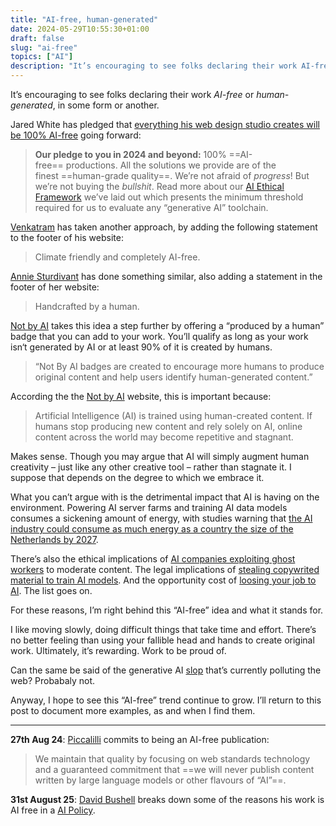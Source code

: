 ```yaml
---
title: "AI-free, human-generated"
date: 2024-05-29T10:55:30+01:00
draft: false
slug: "ai-free"
topics: ["AI"]
description: "It’s encouraging to see folks declaring their work AI-free or human-generated, in some form or another."
---
```


It’s encouraging to see folks declaring their work *AI-free* or *human-generated*, in some form or another.

Jared White has pledged that [everything his web design studio creates will be 100% AI-free](https://www.whitefusion.studio/#stop-publicizing-progress-without-committing-to-ethics) going forward:

> **Our pledge to you in 2024 and beyond:** 100% ==AI-free== productions. All the solutions we provide are of the finest ==human-grade quality==. We’re not afraid of _progress_! But we’re not buying the _bullshit_. Read more about our [AI Ethical Framework](https://www.whitefusion.studio/ai-ethics) we’ve laid out which presents the minimum threshold required for us to evaluate any “generative AI” toolchain.

[Venkatram](https://vhbelvadi.com/) has taken another approach, by adding the following statement to the footer of his website:

> Climate friendly and completely AI-free.

[Annie Sturdivant](https://weblog.anniegreens.lol/) has done something similar, also adding a statement in the footer of her website:

> Handcrafted by a human.

[Not by AI](https://notbyai.fyi/) takes this idea a step further by offering a “produced by a human” badge that you can add to your work. You’ll qualify as long as your work isn‘t generated by AI or at least 90% of it is created by humans.

> “Not By AI badges are created to encourage more humans to produce original content and help users identify human-generated content.” 

According the the [Not by AI](https://notbyai.fyi/) website, this is important because:

> Artificial Intelligence (AI) is trained using human-created content. If humans stop producing new content and rely solely on AI, online content across the world may become repetitive and stagnant.

Makes sense. Though you may argue that AI will simply augment human creativity – just like any other creative tool – rather than stagnate it. I suppose that depends on the degree to which we embrace it.

What you can’t argue with is the detrimental impact that AI is having on the environment. Powering AI server farms and training AI data models consumes a sickening amount of energy, with studies warning that [the AI industry could consume as much energy as a country the size of the Netherlands by 2027](https://www.bbc.co.uk/news/technology-67053139).

There’s also the ethical implications of [AI companies exploiting ghost workers](https://english.elpais.com/economy-and-business/2024-01-01/the-hidden-labor-force-behind-chatgpt-the-drama-of-the-ghost-workers.html) to moderate content. The legal implications of [stealing copywrited material to train AI models](https://www.theguardian.com/technology/2024/jan/08/ai-tools-chatgpt-copyrighted-material-openai). And the opportunity cost of [loosing your job to AI](https://www.theguardian.com/technology/2024/mar/27/ai-apocalypse-could-take-away-almost-8m-jobs-in-uk-says-report). The list goes on.

For these reasons, I’m right behind this “AI-free” idea and what it stands for. 

I like moving slowly, doing difficult things that take time and effort. There’s no better feeling than using your fallible head and hands to create original work. Ultimately, it’s rewarding. Work to be proud of. 

Can the same be said of the generative AI [slop](https://en.wikipedia.org/wiki/Slop_(artificial_intelligence)) that’s currently polluting the web? Probabaly not.

Anyway, I hope to see this “AI-free” trend continue to grow. I’ll return to this post to document more examples, as and when I find them.

---

**27th Aug 24**: [Piccalilli](https://piccalil.li/about/) commits to being an AI-free publication:

> We maintain that quality by focusing on web standards technology and a guaranteed commitment that ==we will never publish content written by large language models or other flavours of “AI”==.

**31st August 25**: [David Bushell](https://dbushell.com/2025/06/18/ai-policy/) breaks down some of the reasons his work is AI free in a [AI Policy](https://dbushell.com/ai/). 